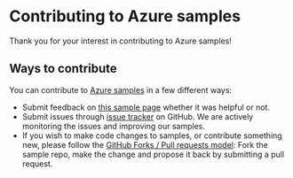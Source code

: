 # Contributing to Azure samples

Thank you for your interest in contributing to Azure samples!

## Ways to contribute

You can contribute to [Azure samples](https://github.com/Azure-Samples/compute-dotnet-manage-vm-from-vm-with-msi-credentials) in a few different ways:

- Submit feedback on [this sample page](https://azure.microsoft.com/documentation/samples/compute-dotnet-manage-vm-from-vm-with-msi-credentials/) whether it was helpful or not.  
- Submit issues through [issue tracker](https://github.com/Azure-Samples/compute-dotnet-manage-vm-from-vm-with-msi-credentials/issues) on GitHub. We are actively monitoring the issues and improving our samples.
- If you wish to make code changes to samples, or contribute something new, please follow the [GitHub Forks / Pull requests model](https://help.github.com/articles/fork-a-repo/): Fork the sample repo, make the change and propose it back by submitting a pull request.